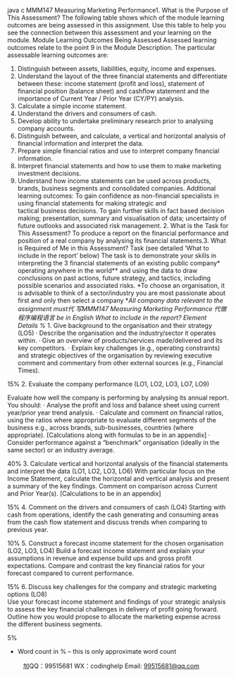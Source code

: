 java c
MMM147 Measuring Marketing Performance1. What is the Purpose of This Assessment?
The following table shows which of the module learning outcomes are being assessed in this assignment. Use this table to help you see the connection between this assessment and your learning on the module. Module Learning Outcomes Being Assessed 
Assessed learning outcomes relate to the point 9 in the Module Description. The particular assessable learning outcomes are: 
1. Distinguish between assets, liabilities, equity, income and expenses. 
2. Understand the layout of the three financial statements and differentiate between these: income statement (profit and loss),    statement of financial position (balance sheet) and cashflow statement and the importance of Current Year / Prior Year (CY/PY) analysis. 
3. Calculate a simple income statement. 
4. Understand the drivers and consumers of cash. 
5. Develop ability to undertake preliminary research prior to analysing company accounts. 
6. Distinguish between, and calculate, a vertical and horizontal analysis of financial information and interpret the data. 
7. Prepare simple financial ratios and use to interpret company financial information. 
8. Interpret financial statements and how to use them to make marketing investment decisions. 
9. Understand how income statements can be used across products, brands, business segments and consolidated companies. 
Additional learning outcomes: 
To gain confidence as non-financial specialists in using financial statements for making strategic and  
tactical business decisions.    To gain further skills in fact based decision making; presentation, summary and visualisation of data; uncertainty of future outlooks and associated risk management. 2. What is the Task for This Assessment?
To produce a report on the financial performance and position of a real company by analysing its financial statements.3. What is Required of Me in this Assessment?
Task (see detailed ‘What to include in the report’ below) 
The task is to demonstrate your skills in interpreting the 3 financial statements of an existing public company* operating anywhere in the world** and using the data to draw conclusions on past actions, future strategy, and tactics, including possible scenarios and associated risks. 
*To choose an organisation, it is advisable to think of a sector/industry you are most passionate about first and only then select a company 
**All company data relevant to the assignment must代 写MMM147 Measuring Marketing Performance
代做程序编程语言 be in English 
What to include in the report? 
Element  
Details 
%* 1. Give background to the organisation and their strategy (LO5) · Describe the organisation and the industry/sector it operates within. · Give an overview of products/services made/delivered and its key competitors. · Explain key challenges (e.g., operating constraints) and strategic objectives of the organisation by reviewing executive comment and commentary from other external sources (e.g., Financial Times). 

15% 2. Evaluate the company performance (LO1, LO2, LO3, LO7, LO9) 

Evaluate how well the company is performing by analysing its annual report. You should: · Analyse the profit and loss and balance sheet using current year/prior year trend analysis.   · Calculate and comment on financial ratios, using the ratios where appropriate to evaluate different segments of the business e.g., across brands, sub-businesses, countries (where appropriate). [Calculations along with formulas to be in an appendix] · Consider performance against a “benchmark” organisation (ideally in the same sector) or an industry average. 

40% 3. Calculate vertical and horizontal analysis of the financial statements and interpret the data (LO1, LO2, LO3, LO6) 
With particular focus on the Income Statement, calculate the horizontal and vertical analysis and present a summary of the key findings.    Comment on comparison across Current and Prior Year(s).    [Calculations to be in an appendix] 

15% 4. Comment on the drivers and consumers of cash (LO4) 
Starting with cash from operations, identify the cash generating and consuming areas from the cash flow statement and discuss trends when comparing to previous year. 

10% 5. Construct a forecast income statement for the chosen organisation (LO2, LO3, LO4) 
Build a forecast income statement and explain your assumptions in revenue and expense build ups and gross profit expectations.    Compare and contrast the key financial ratios for your forecast compared to current performance. 

15% 6. Discuss key challenges for the company and strategic marketing options (LO8)  
Use your forecast income statement and findings of your strategic analysis to assess the key financial challenges in delivery of profit going forward.    Outline how you would propose to allocate the marketing expense across the different business segments. 

5% 
* Word count in % – this is only approximate word count  




         
加QQ：99515681  WX：codinghelp  Email: 99515681@qq.com
